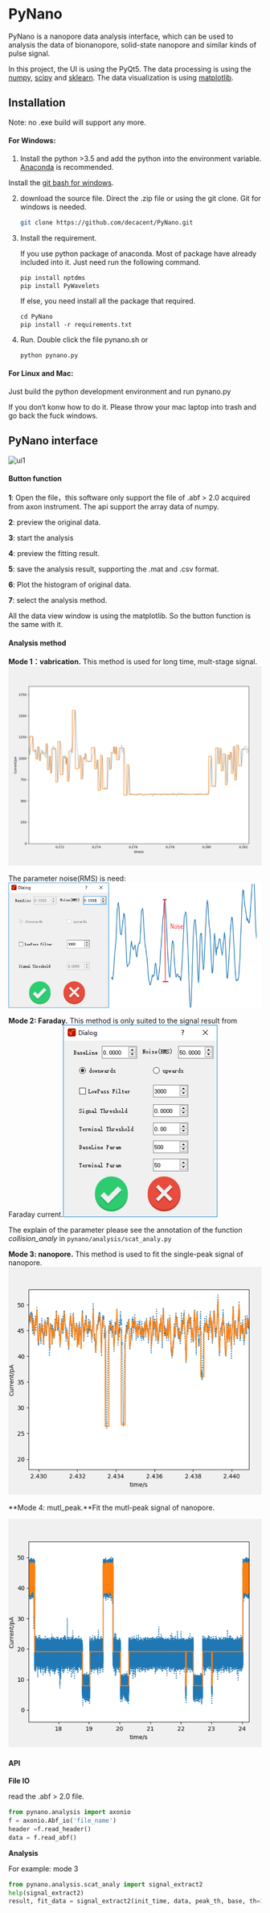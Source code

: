 # PyNano 

PyNano  is a nanopore data analysis interface, which can be used to analysis the data of bionanopore, solid-state nanopore and  similar kinds of  pulse signal.	

In this project, the UI is using the PyQt5. The data processing is using the [numpy](http://www.numpy.org/), [scipy](https://www.scipy.org/) and [sklearn](http://scikit-learn.org/stable/). The data visualization is using [matplotlib](https://matplotlib.org/).

## Installation 

Note: no .exe build will support any more.

#### For Windows:

1. Install the python >3.5 and add the python into the environment variable.  [Anaconda](https://www.anaconda.com/download/) is  recommended. 

Install the [git bash for windows](https://gitforwindows.org/).

2. download the source file. Direct the .zip file or using the git clone. Git for windows is needed.

   ```sh
   git clone https://github.com/decacent/PyNano.git
   ```

3. Install the requirement. 

    If you use python package of anaconda. Most of package have already included into it. Just need run the following command.

   ```shell
   pip install nptdms
   pip install PyWavelets
   ```

   If else, you need install all the package that required.

   ```
   cd PyNano
   pip install -r requirements.txt
   ```

4. Run. Double click the file pynano.sh or 

   ```sh
   python pynano.py
   ```

#### For Linux and Mac:

Just build the python development environment and run pynano.py 

If you don‘t konw how to do it. Please throw your mac laptop into trash and go back the fuck windows.

## PyNano interface

![ui1](E:\Develop\Python\PyNano\docs\ui1.png)

#### **Button function**

**1**: Open the file，this software only support the file of .abf > 2.0 acquired from axon instrument. The api 	support the array data of numpy.

**2**: preview the original data.

**3**: start the analysis

**4**: preview the fitting result.

**5**: save the analysis result, supporting the .mat and .csv format.

**6**: Plot the histogram of original data.

**7**: select the analysis method.

All the data view window is using the matplotlib. So the button function is the same with it.

#### Analysis method

**Mode 1：vabrication.**  This method is used for long time, mult-stage signal.![ui4](ui4.png)

The  parameter  noise(RMS) is need:![ui2](ui2.png)

**Mode 2: Faraday.** This method is only  suited to  the signal result from Faraday current.![ui5](ui5.png)

The explain of the parameter please see the annotation of the function *collision_analy* in `pynano/analysis/scat_analy.py`

**Mode 3: nanopore.** This method is used to fit the single-peak signal of nanopore. ![ui6](ui6.png)

**Mode 4: mutl_peak.**Fit the mutl-peak signal of nanopore.

![ui7](ui7.png)

#### API

**File IO**

read the .abf > 2.0 file.

```python
from pynano.analysis import axonio
f = axonio.Abf_io('file_name')
header =f.read_header()
data = f.read_abf()
```

**Analysis**

For example: mode 3 

```python
from pynano.analysis.scat_analy import signal_extract2
help(signal_extract2)
result, fit_data = signal_extract2(init_time, data, peak_th, base, th=100, sam=100000, filter=3000, is_filter=False, is_up=False)
```

